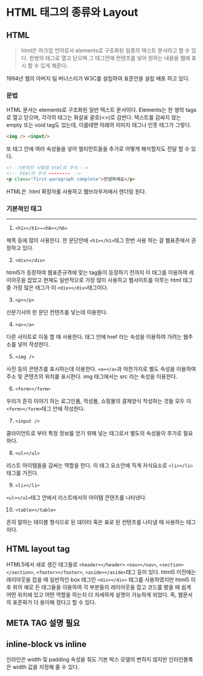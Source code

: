 # HTML 태그의 종류와 Layout 

## HTML
> html은 마크업 언어로서 elements로 구조화된 일종의 텍스트 문서라고 할 수 있다. 한쌍의 태그로 열고 닫으며 그 태그안에 컨텐츠를 넣어 원하는 내용을 웹에 표시 할 수 있게 해준다. 

1994년 웹의 아버지 팀 버너스리가 W3C를 설립하여 표준안을 설립 배포 하고 있다. 

### 문법 
HTML 문서는 elements로 구조화된 일반 텍스트 문서이다. Elements는 한 쌍의 tags로 열고 닫으며, 각각의 태그는 화살표 괄호(<>)로 감싼다. 텍스트를 감싸지 않는 empty 또는 void tag도 있는데, 이를테면 아래의 이미지 태그나 인풋 태그가 그렇다. 
```html
<img /> <input/> 
```
또 태그 안에 여러 속성들을 넣어 엘리먼트들을 추가로 어떻게 해석할지도 전달 할 수 있다. 
```html
<!--기본적인 사용법 html의 주석 -->
<!-- html의 주석 -------- -->
<p class="first-paragraph complete">안녕하세요</p>
```
HTML은 .html 확장자를 사용하고 웹브라우저에서 렌더링 된다. 

### 기본적인 태그 
---
1.  `<h1></h1>`~`<h6></h6>`  

제목 등에 많이 사용한다. 한 문단안에 `<h1></h1>`태그 한번 사용 하는 걸 웹표준에서 권장하고 있다. 

2. `<div></div>`

html5가 등장하여 웹표준규격에 맞는 tag들이 등장하기 전까지 이 태그를 이용하여 레이아웃을 잡았고 현재도 일반적으로 가장 많이 사용하고 웹사이트를 이루는 html 태그 중 가장 많은 태그가 이 `<div></div>`태그이다. 

3. `<p></p>`

신문기사의 한 문단 컨텐츠를 넣는데 이용한다. 

4. `<a></a>`

다른 사이트로 이동 할 때 사용한다. 태그 안에 href 라는 속성을 이용하여 가려는 웹주소를 넣어 작성한다. 

5. `<img />` 

사진 등의 콘텐츠를 표시하는데 이용한다. `<a></a>`과 마찬가지로 별도 속성을 이용하여 주소 및 콘텐츠의 위치를 표시한다. img 태그에서는 src 라는 속성을 이용한다. 

6. `<form></form>`

우리가 흔히 이야기 하는 로그인폼, 작성폼, 쇼핑몰의 결제양식 작성하는 것들 모두 이 `<form></form>`태그 안에 작성한다. 

7. `<input />`

클라이언트로 부터 특정 정보를 얻기 위해 넣는 태그로서 별도의 속성들이 추가로 필요하다.    

8. `<ul></ul>`

리스트 아이템들을 감싸는 역할을 한다. 이 태그 요소안에 직계 자식요소로 `<li></li>`태그를 가진다.

9. `<li></li>`

`<ul></ul>`태그 안에서 리스트에서의 아이템 콘텐츠를 나타낸다. 

10. `<table></table>`

흔히 말하는 테이블 형식으로 된 데이터 혹은 표로 된 컨텐츠를 나타낼 때 사용하는 태그이다. 

## HTML layout tag

HTML5에서 새로 생긴 태그들로 `<header></header>` `<nav></nav>`, `<section></section>`, `<footer></footer>`, `<aside></aside>`태그 등이 있다. html5 이전에는 레이아웃을 잡을 때 일반적인 box  태그인 `<div></div>` 태그를 사용하였지만 html5 이후 위의 예로 든 태그들을 이용하여 각 부분들의 레이아웃을 잡고 코드를 봤을 때 쉽게 어떤 위치에 있고 어떤 역할을 하는지 더 자세하게 설명이 가능하게 되었다. 즉, 웹문서의 표준화가 더 용이해 졌다고 할 수 있다.  

## META TAG 설명 필요 

## inline-block vs inline

인라인은 width 및 padding 속성을 줘도 기본 박스 모델의 변하지 않지만 인라인블록은 width 값을 지정해 줄 수 있다. 
